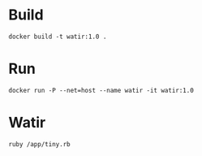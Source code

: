 # Build
`docker build -t watir:1.0 .`

# Run
`docker run -P --net=host --name watir -it watir:1.0`

# Watir
`ruby /app/tiny.rb`

